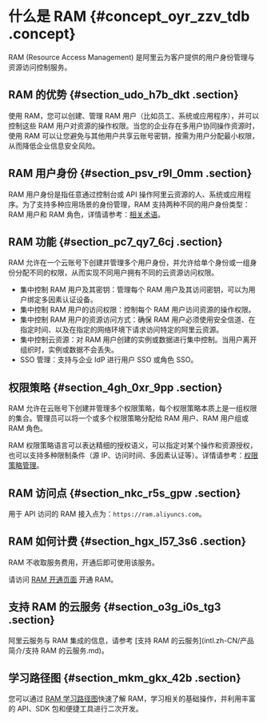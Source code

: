 # 什么是 RAM {#concept_oyr_zzv_tdb .concept}

RAM \(Resource Access Management\) 是阿里云为客户提供的用户身份管理与资源访问控制服务。

## RAM 的优势 {#section_udo_h7b_dkt .section}

使用 RAM，您可以创建、管理 RAM 用户（比如员工、系统或应用程序），并可以控制这些 RAM 用户对资源的操作权限。当您的企业存在多用户协同操作资源时，使用 RAM 可以让您避免与其他用户共享云账号密钥，按需为用户分配最小权限，从而降低企业信息安全风险。

## RAM 用户身份 {#section_psv_r9l_0mm .section}

RAM 用户身份是指任意通过控制台或 API 操作阿里云资源的人、系统或应用程序。为了支持多种应用场景的身份管理，RAM 支持两种不同的用户身份类型：RAM 用户和 RAM 角色，详情请参考：[相关术语](intl.zh-CN/产品简介/相关术语.md#)。

## RAM 功能 {#section_pc7_qy7_6cj .section}

RAM 允许在一个云账号下创建并管理多个用户身份，并允许给单个身份或一组身份分配不同的权限，从而实现不同用户拥有不同的云资源访问权限。

-   集中控制 RAM 用户及其密钥：管理每个 RAM 用户及其访问密钥，可以为用户绑定多因素认证设备。
-   集中控制 RAM 用户的访问权限：控制每个 RAM 用户访问资源的操作权限。
-   集中控制 RAM 用户的资源访问方式：确保 RAM 用户必须使用安全信道、在指定时间、以及在指定的网络环境下请求访问特定的阿里云资源。
-   集中控制云资源：对 RAM 用户创建的实例或数据进行集中控制。当用户离开组织时，实例或数据不会丢失。
-   SSO 管理：支持与企业 IdP 进行用户 SSO 或角色 SSO。

## 权限策略 {#section_4gh_0xr_9pp .section}

RAM 允许在云账号下创建并管理多个权限策略，每个权限策略本质上是一组权限的集合。管理员可以将一个或多个权限策略分配给 RAM 用户、RAM 用户组或 RAM 角色。

RAM 权限策略语言可以表达精细的授权语义，可以指定对某个操作和资源授权，也可以支持多种限制条件（源 IP、访问时间、多因素认证等）。详情请参考：[权限策略管理](../../../../intl.zh-CN/用户指南/权限管理/权限策略管理.md#)。

## RAM 访问点 {#section_nkc_r5s_gpw .section}

用于 API 访问的 RAM 接入点为：`https://ram.aliyuncs.com`。

## RAM 如何计费 {#section_hgx_l57_3s6 .section}

RAM 不收取服务费用，开通后即可使用该服务。

请访问 [RAM 开通页面](https://buy-intl.aliyun.com/ram) 开通 RAM。

## 支持 RAM 的云服务 {#section_o3g_i0s_tg3 .section}

阿里云服务与 RAM 集成的信息，请参考 [支持 RAM 的云服务](intl.zh-CN/产品简介/支持 RAM 的云服务.md)。

## 学习路径图 {#section_mkm_gkx_42b .section}

您可以通过 [RAM 学习路径图](https://www.alibabacloud.com/getting-started/learningpath/ram)快速了解 RAM，学习相关的基础操作，并利用丰富的 API、SDK 包和便捷工具进行二次开发。

